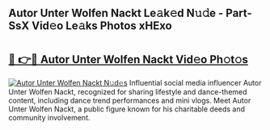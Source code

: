 ## Autor Unter Wolfen Nackt Le𝚊k𝚎d N𝚞𝚍e - Part-SsX Vid𝚎o Le𝚊ks Photos xHExo

# <h2><a href="http://fb3dhou.evod.top/?m=Autor+Unter+Wolfen+Nackt">🔗 👉🔴 Autor Unter Wolfen Nackt Vid𝚎o Ph𝚘t𝚘s</a></h2>

[![Autor Unter Wolfen Nackt N𝚞d𝚎s](https://i.imgur.com/8V9OHl7.gif)](http://fb3dhou.evod.top/?m=Autor+Unter+Wolfen+Nackt)
Influential social media influencer Autor Unter Wolfen Nackt, recognized for sharing lifestyle and dance-themed content, including dance trend performances and mini vlogs. Meet Autor Unter Wolfen Nackt, a public figure known for his charitable deeds and community involvement. 
